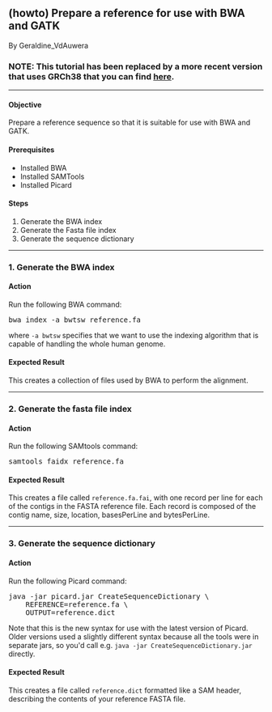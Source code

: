 ## (howto) Prepare a reference for use with BWA and GATK

By Geraldine_VdAuwera

<h3>NOTE: This tutorial has been replaced by a more recent version that uses GRCh38 that you can find <a rel="nofollow" href="https://www.broadinstitute.org/gatk/guide/article?id=8017">here</a>.</h3>

<hr></hr><h4>Objective</h4>

<p>Prepare a reference sequence so that it is suitable for use with BWA and GATK.</p>

<h4>Prerequisites</h4>

<ul><li>Installed BWA</li>
<li>Installed SAMTools</li>
<li>Installed Picard</li>
</ul><h4>Steps</h4>

<ol><li>Generate the BWA index</li>
<li>Generate the Fasta file index</li>
<li>Generate the sequence dictionary</li>
</ol><hr></hr><h3>1. Generate the BWA index</h3>

<h4>Action</h4>

<p>Run the following BWA command:</p>

<pre class="code codeBlock" spellcheck="false">bwa index -a bwtsw reference.fa 
</pre>

<p>where <code class="code codeInline" spellcheck="false">-a bwtsw</code> specifies that we want to use the indexing algorithm that is capable of handling the whole human genome.</p>

<h4>Expected Result</h4>

<p>This creates a collection of files used by BWA to perform the alignment.</p>

<hr></hr><h3>2. Generate the fasta file index</h3>

<h4>Action</h4>

<p>Run the following SAMtools command:</p>

<pre class="code codeBlock" spellcheck="false">samtools faidx reference.fa 
</pre>

<h4>Expected Result</h4>

<p>This creates a file called <code class="code codeInline" spellcheck="false">reference.fa.fai</code>, with one record per line for each of the contigs in the FASTA reference file. Each record is composed of the contig name, size, location, basesPerLine and bytesPerLine.</p>

<hr></hr><h3>3. Generate the sequence dictionary</h3>

<h4>Action</h4>

<p>Run the following Picard command:</p>

<pre class="code codeBlock" spellcheck="false">java -jar picard.jar CreateSequenceDictionary \
    REFERENCE=reference.fa \ 
    OUTPUT=reference.dict 
</pre>

<p>Note that this is the new syntax for use with the latest version of Picard. Older versions used a slightly different syntax because all the tools were in separate jars, so you'd call e.g. <code class="code codeInline" spellcheck="false">java -jar CreateSequenceDictionary.jar</code> directly.</p>

<h4>Expected Result</h4>

<p>This creates a file called <code class="code codeInline" spellcheck="false">reference.dict</code> formatted like a SAM header, describing the contents of your reference FASTA file.</p>
